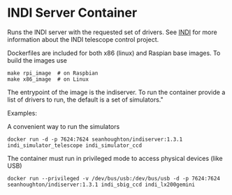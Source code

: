 # INDI Server Container

Runs the INDI server with the requested set of drivers. See [INDI](http://indilib.org/) for more information about the INDI telescope control project.

Dockerfiles are included for both x86 (linux) and Raspian base images. To build the images use

    make rpi_image  # on Raspbian
    make x86_image  # on Linux

The entrypoint of the image is the indiserver. To run the container provide a list of drivers to run, the default is a set of simulators."

Examples:


A convenient way to run the simulators

    docker run -d -p 7624:7624 seanhoughton/indiserver:1.3.1 indi_simulator_telescope indi_simulator_ccd


The container must run in privileged mode to access physical devices (like USB)

    docker run --privileged -v /dev/bus/usb:/dev/bus/usb -d -p 7624:7624 seanhoughton/indiserver:1.3.1 indi_sbig_ccd indi_lx200gemini

